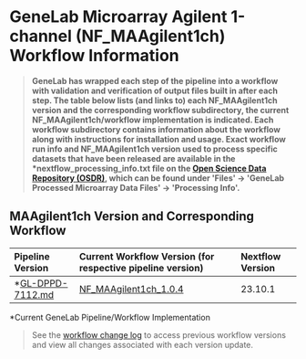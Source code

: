 # GeneLab Microarray Agilent 1-channel (NF_MAAgilent1ch) Workflow Information

> **GeneLab has wrapped each step of the pipeline into a workflow with validation and verification of output files built in after each step. The table below lists (and links to) each NF_MAAgilent1ch version and the corresponding workflow subdirectory, the current NF_MAAgilent1ch/workflow implementation is indicated. Each workflow subdirectory contains information about the workflow along with instructions for installation and usage. Exact workflow run info and NF_MAAgilent1ch version used to process specific datasets that have been released are available in the \*nextflow_processing_info.txt file on the [Open Science Data Repository (OSDR)](https://osdr.nasa.gov/bio/repo/), which can be found under 'Files' -> 'GeneLab Processed Microarray Data Files' -> 'Processing Info'.**  

## MAAgilent1ch Version and Corresponding Workflow

|Pipeline Version|Current Workflow Version (for respective pipeline version)|Nextflow Version|
|:---------------|:---------------------------------------------------------|:---------------|
|*[GL-DPPD-7112.md](../Pipeline_GL-DPPD-7112_Versions/GL-DPPD-7112.md)|[NF_MAAgilent1ch_1.0.4](NF_MAAgilent1ch)|23.10.1|

*Current GeneLab Pipeline/Workflow Implementation

> See the [workflow change log](NF_MAAgilent1ch/CHANGELOG.md) to access previous workflow versions and view all changes associated with each version update. 
